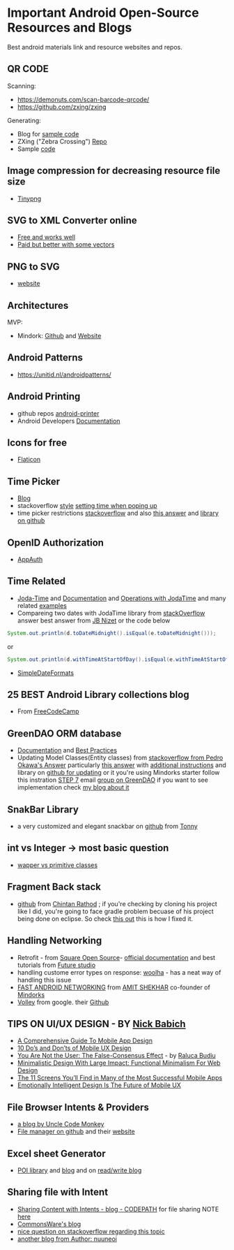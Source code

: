 Important Android Open-Source Resources and Blogs 
=======
Best android materials link and resource websites and repos.

## QR CODE
Scanning:
  * https://demonuts.com/scan-barcode-qrcode/
  * https://github.com/zxing/zxing
  
Generating:
  * Blog for [sample code](https://www.mysamplecode.com/2012/09/android-generate-qr-code-using-zxing.html#comment-form_3020102673987308109)
  * ZXing ("Zebra Crossing") [Repo](https://github.com/zxing/zxing)
  * Sample [code](https://github.com/phishman3579/android-quick-response-code)
## Image compression for decreasing resource file size
 * [Tinypng](https://tinypng.com/)
 
## SVG to XML Converter online
 * [Free and works well](https://inloop.github.io/svg2android/)
 * [Paid but better with some vectors](https://svg2vector.com/)
 
## PNG to SVG
 * [website](https://www.pngtosvg.com/)
 
## Architectures 
 MVP:
  * Mindork: [Github](https://github.com/MindorksOpenSource/android-mvp-architecture) and [Website](https://mindorks.com/)

## Android Patterns
 * https://unitid.nl/androidpatterns/

## Android Printing
 * github repos [android-printer](https://github.com/topics/android-printer)
 * Android Developers [Documentation](https://developer.android.com/training/printing)

## Icons for free
 * [Flaticon](https://www.flaticon.com/)

## Time Picker
 * [Blog](https://www.codingdemos.com/android-timepicker-edittext/)
 * stackoverflow [style](https://stackoverflow.com/questions/11077530/how-to-change-the-default-color-of-datepicker-and-timepicker-dialog-in-android) [setting time when poping up](https://stackoverflow.com/questions/12494074/android-setting-time-in-time-picker-with-the-time-shown-in-text-view)
 * time picker restrictions [stackoverflow](https://stackoverflow.com/questions/13516389/android-timepickerdialog-set-max-time) and also [this answer](https://stackoverflow.com/questions/34253379/datepicker-and-timepicker-set-max-and-min-values) and [library on github](https://github.com/wdullaer/MaterialDateTimePicker#timepickerdialog-setdisabledtimestimepoint-times)
 
 ## OpenID Authorization
  * [AppAuth](https://github.com/openid/AppAuth-Android/)
  
 ## Time Related 
  * [Joda-Time](https://github.com/dlew/joda-time-android) and [Documentation](https://www.joda.org/joda-time/userguide.html) and [Operations with JodaTime](https://www.mkyong.com/java/how-to-calculate-date-time-difference-in-java/) and many related [examples](https://www.programcreek.com/java-api-examples/?ClassName=joda&action=search&submit=Search)
  * Compareing two dates with JodaTime library from [stackOverflow](https://stackoverflow.com/questions/13764106/comparing-two-dates-using-joda-time) answer best answer from [JB Nizet](https://stackoverflow.com/users/571407/jb-nizet) or the code below
  
   ```java
   System.out.println(d.toDateMidnight().isEqual(e.toDateMidnight()));
   ```
   or
    
   ```java
   System.out.println(d.withTimeAtStartOfDay().isEqual(e.withTimeAtStartOfDay()));
   ```
 * [SimpleDateFormats](https://docs.oracle.com/javase/10/docs/api/java/text/SimpleDateFormat.html)
   
## 25 BEST Android Library collections blog
 * From [FreeCodeCamp](https://www.freecodecamp.org/news/25-new-android-libraries-which-you-definitely-want-to-try-at-the-beginning-of-2017-45878d5408c0/)
 
## GreenDAO ORM database
 * [Documentation](http://greenrobot.org/greendao/documentation/) and [Best Practices](http://greenrobot.org/android/benchmarking-on-android/)
 * Updating Model Classes(Entity classes) from [stackoverflow from Pedro Okawa's Answer](https://stackoverflow.com/a/30334668/6021740) particularly [this answer](https://stackoverflow.com/a/38984100/6021740) with [additional instructions](https://github.com/cyrilpillai/GreenDao-Migrator) and library on [github for updating](https://github.com/yuweiguocn/GreenDaoUpgradeHelper) or it you're using Mindorks starter follow this instration [STEP 7](https://blog.mindorks.com/powerful-android-orm-greendao-3-tutorial) email [group on GreenDAO](https://groups.google.com/forum/#!forum/greendao) if you want to see implementation check [my blog about it](https://medium.com/@kidusmamuye/migration-with-greendao-android-8f940b5ef58d)
 
 ## SnakBar Library
  * a very customized and elegant snackbar on [github](https://github.com/TonnyL/Light) from [Tonny](https://github.com/TonnyL)

## int vs Integer -> most basic question
 * [wapper vs primitive classes](http://mindprod.com/jgloss/intvsinteger.html)
 
## Fragment Back stack
 * [github](https://github.com/ChintanRathod/Fragment-Back-Stack) from [Chintan Rathod](https://github.com/ChintanRathod) ; if you're checking by cloning his project like I did, you're going to face gradle problem becuase of his project being done on eclipse. So check [this out](https://developer.android.com/studio/intro/migrate.html#import_eclipse_projects_to_android_studio) this is how I fixed it.
 
 
## Handling Networking
 * Retrofit - from [Square Open Source](https://square.github.io/)- [official documentation](https://square.github.io/retrofit/) and best tutorials from [Future studio](https://futurestud.io/tutorials/retrofit-getting-started-and-android-client)
 * handling custome error types on response: [woolha](https://www.woolha.com/tutorials/android-retrofit-2-custom-error-response-handling) - has a neat way of handling this issue
 * [FAST ANDROID NETWORKING](https://github.com/amitshekhariitbhu/Fast-Android-Networking) from [AMIT SHEKHAR](https://github.com/amitshekhariitbhu) co-founder of [Mindorks](https://mindorks.com)
 * [Volley](https://developer.android.com/training/volley) from google. their [Github](https://github.com/google/volley)

## TIPS ON UI/UX DESIGN - BY [Nick Babich](https://www.smashingmagazine.com/author/nickbabich/) 
 * [A Comprehensive Guide To Mobile App Design](https://www.smashingmagazine.com/2018/02/comprehensive-guide-to-mobile-app-design/)
 * [10 Do’s and Don’ts of Mobile UX Design](https://theblog.adobe.com/10-dos-donts-mobile-ux-design/)
 * [You Are Not the User: The False-Consensus Effect](https://www.nngroup.com/articles/false-consensus/) - by [Raluca Budiu](https://www.nngroup.com/articles/author/raluca-budiu/)
 * [Minimalistic Design With Large Impact: Functional Minimalism For Web Design](https://www.smashingmagazine.com/2017/10/functional-minimal-web-design/)
 * [The 11 Screens You’ll Find in Many of the Most Successful Mobile Apps](https://theblog.adobe.com/11-screens-youll-find-many-successful-mobile-apps/)
 * [Emotionally Intelligent Design Is The Future of Mobile UX](https://theblog.adobe.com/emotionally-intelligent-design-future-mobile-ux/)

## File Browser Intents & Providers
 * [a blog by Uncle Code Monkey](http://www.blackmoonit.com/android/filebrowser/intents/)
 * [File manager on github](https://github.com/openintents/filemanager) and their [website](https://f-droid.org/packages/org.openintents.filemanager/)
 
## Excel sheet Generator
 * [POI library](https://www.javatpoint.com/apache-poi-merging-cells) and [blog](https://howtodoinjava.com/library/readingwriting-excel-files-in-java-poi-tutorial/) and on [read/write blog](https://www.viralpatel.net/java-read-write-excel-file-apache-poi/)
 
## Sharing file with Intent
 * [Sharing Content with Intents - blog - CODEPATH](https://guides.codepath.com/android/Sharing-Content-with-Intents) for file sharing NOTE [here](https://guides.codepath.com/android/Sharing-Content-with-Intents#sharing-files-with-api-24-or-higher)
 * [CommonsWare's blog](https://commonsware.com/blog/2017/06/27/fileprovider-libraries.html)
 * [nice question on stackoverflow regarding this topic](https://stackoverflow.com/questions/38200282/android-os-fileuriexposedexception-file-storage-emulated-0-test-txt-exposed)
 * [another blog from Author: nuuneoi ](https://inthecheesefactory.com/blog/how-to-share-access-to-file-with-fileprovider-on-android-nougat/en)

